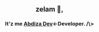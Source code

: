 <h2 align="center">zelam 👋,</h2> 
<h3 align="center">It'z me <a href="https://abdiza.tech">Abdiza Dev</a>&larr;Developer. /\></h3>
